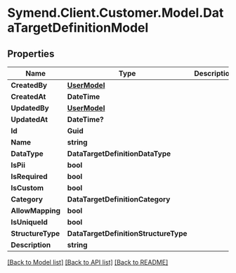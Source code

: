 # Symend.Client.Customer.Model.DataTargetDefinitionModel

## Properties

Name | Type | Description | Notes
------------ | ------------- | ------------- | -------------
**CreatedBy** | [**UserModel**](UserModel.md) |  | [optional] 
**CreatedAt** | **DateTime** |  | [optional] 
**UpdatedBy** | [**UserModel**](UserModel.md) |  | [optional] 
**UpdatedAt** | **DateTime?** |  | [optional] 
**Id** | **Guid** |  | [optional] 
**Name** | **string** |  | [optional] 
**DataType** | **DataTargetDefinitionDataType** |  | [optional] 
**IsPii** | **bool** |  | [optional] 
**IsRequired** | **bool** |  | [optional] 
**IsCustom** | **bool** |  | [optional] 
**Category** | **DataTargetDefinitionCategory** |  | [optional] 
**AllowMapping** | **bool** |  | [optional] 
**IsUniqueId** | **bool** |  | [optional] 
**StructureType** | **DataTargetDefinitionStructureType** |  | [optional] 
**Description** | **string** |  | [optional] 

[[Back to Model list]](../README.md#documentation-for-models) [[Back to API list]](../README.md#documentation-for-api-endpoints) [[Back to README]](../README.md)

